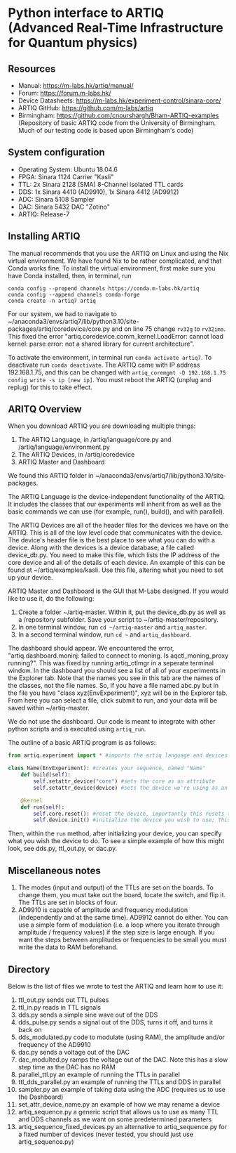 
# Python interface to ARTIQ (Advanced Real-Time Infrastructure for Quantum physics)

## Resources
- Manual: https://m-labs.hk/artiq/manual/
- Forum: https://forum.m-labs.hk/
- Device Datasheets: https://m-labs.hk/experiment-control/sinara-core/
- ARTIQ GitHub: https://github.com/m-labs/artiq
- Birmingham: https://github.com/cnourshargh/Bham-ARTIQ-examples 
(Repository of basic ARTIQ code from the University of Birmingham. Much of our testing code is based upon Birmingham's code)

## System configuration
- Operating System: Ubuntu 18.04.6
- FPGA: Sinara 1124 Carrier "Kasli"
- TTL: 2x Sinara 2128 (SMA) 8-Channel isolated TTL cards
- DDS: 1x Sinara 4410 (AD9910), 1x Sinara 4412 (AD9912)
- ADC: Sinara 5108 Sampler
- DAC: Sinara 5432 DAC "Zotino"
- ARTIQ: Release-7

## Installing ARTIQ
The manual recommends that you use the ARTIQ on Linux and using the Nix virtual environment. We have found Nix to be rather complicated, and that Conda works fine. To install the virtual environment, first make sure you have Conda installed, then, in terminal, run
```console
conda config --prepend channels https://conda.m-labs.hk/artiq
conda config --append channels conda-forge
conda create -n artiq7 artiq
```

For our system, we had to navigate to ~/anaconda3/envs/artiq7/lib/python3.10/site-packages/artiq/coredevice/core.py and on line 75 change `rv32g` to `rv32ima`. This fixed the error "artiq.coredevice.comm_kernel.LoadError: cannot load kernel: parse error: not a shared library for current architecture". 

To activate the environment, in terminal run `conda activate artiq7`. To deactivate run `conda deactivate`. The ARTIQ came with IP address 192.168.1.75, and this can be changed with `artiq_coremgmt -D 192.168.1.75 config write -s ip [new ip]`. You must reboot the ARTIQ (unplug and replug) for this to take effect.

## ARITQ Overview
When you download ARTIQ you are downloading multiple things:
1. The ARTIQ Language, in /artiq/language/core.py and /artiq/language/environment.py
2. The ARTIQ Devices, in /artiq/coredevice
3. ARTIQ Master and Dashboard

We found this ARTIQ folder in ~/anaconda3/envs/artiq7/lib/python3.10/site-packages. 

The ARTIQ Language is the device-independent functionality of the ARTIQ. It includes the classes that our experiments will inherit from as well as the basic commands we can use (for example, run(), build(), and with parallel). 

The ARTIQ Devices are all of the header files for the devices we have on the ARTIQ. This is all of the low level code that communicates with the device. The device's header file is the best place to see what you can do with a device. Along with the devices is a device database, a file called device\_db<span>.py. You need to make this file, which lists the IP address of the core device and all of the details of each device. An example of this can be found at ~/artiq/examples/kasli. Use this file, altering what you need to set up your device.

ARTIQ Master and Dashboard is the GUI that M-Labs designed. If you would like to use it, do the following:
1. Create a folder ~/artiq-master. Within it, put the device\_db.py as well as a /repository subfolder. Save your script to ~/artiq-master/repository. 
2. In one terminal window, run `cd ~/artiq-master` and `artiq_master`. 
3. In a second terminal window, run `cd ~` and `artiq_dashboard`. 

The dashboard should appear. We encountered the error, "artiq.dashboard.moninj: failed to connect to moning. Is aqctl\_moning_proxy running?". This was fixed by running artiq\_ctlmgr in a seperate terminal window. In the dashboard you should see a list of all of your experiments in the Explorer tab. Note that the names you see in this tab are the names of the classes, not the file names. So, if you have a file named abc<span>.py but in the file you have "class xyz(EnvExperiment)", xyz will be in the Explorer tab. From here you can select a file, click submit to run, and your data will be saved within ~/artiq-master. 

We do not use the dashboard. Our code is meant to integrate with other python scripts and is executed using `artiq_run`. 

The outline of a basic ARTIQ program is as follows: 
```Python
from artiq.experiment import * #imports the artiq language and devices

class Name(EnvExperiment): #creates your sequence, named "Name"
	def build(self):
		self.setattr_device("core") #sets the core as an attribute
		self.setattr_device(device) #sets the device we're using as an attribute

	@kernel
	def run(self):
		self.core.reset(): #reset the device, importantly this resets the clock
		self.device.init() #initialize the device you wish to use; This command will vary depending on the device

```
Then, within the `run` method, after initializing your device, you can specify what you wish the device to do. To see a simple example of how this might look, see dds<span>.py, ttl_out.py, or dac<span>.py.

## Miscellaneous notes
1. The modes (input and output) of the TTLs are set on the boards. To change them, you must take out the board, locate the switch, and flip it. The TTLs are set in blocks of four. 
2. AD9910 is capable of amplitude and frequency modulation (independently and at the same time). AD9912 cannot do either. You can use a simple form of modulation (i.e. a loop where you iterate through amplitude / frequency values) if the step size is large enough. If you want the steps between amplitudes or frequencies to be small you must write the data to RAM beforehand. 

## Directory
Below is the list of files we wrote to test the ARTIQ and learn how to use it:
1) ttl_out.py sends out TTL pulses
2) ttl_in.py reads in TTL signals 
3) dds<span>.py sends a simple sine wave out of the DDS
4) dds_pulse.py sends a signal out of the DDS, turns it off, and turns it back on
5) dds_modulated.py code to modulate (using RAM), the amplitude and/or frequency of the AD9910
6) dac<span>.py sends a voltage out of the DAC
7) dac_modulted.py ramps the voltage out of the DAC. Note this has a slow step time as the DAC has no RAM
8) parallel_ttl.py an example of running the TTLs in parallel
9) ttl\_dds\_parallel<span>.py an example of running the TTLs and DDS in parallel
10) sampler<span>.py an example of taking data using the ADC (requires us to use the Dashboard)
11) set\_attr\_device\_name.py an example of how we may rename a device
12) artiq_sequence.py a generic script that allows us to use as many TTL and DDS channels as we want on some predetermined parameters
13) artiq\_sequence\_fixed_devices.py an alternative to artiq\_sequence.py for a fixed number of devices (never tested, you should just use artiq\_sequence.py)
